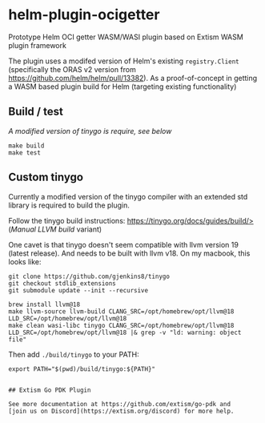 # helm-plugin-ocigetter

Prototype Helm OCI getter WASM/WASI plugin based on Extism WASM plugin framework

The plugin uses a modifed version of Helm's existing `registry.Client` (specifically the ORAS v2 version from https://github.com/helm/helm/pull/13382). As a proof-of-concept in getting a WASM based plugin build for Helm (targeting existing functionality)

## Build / test

_A modified version of tinygo is require, see below_

```
make build
make test
```

## Custom tinygo

Currently a modified version of the tinygo compiler with an extended std library is required to build the plugin.

Follow the tinygo build instructions: https://tinygo.org/docs/guides/build/> (_Manual LLVM build_ variant)

One cavet is that tinygo doesn't seem compatible with llvm version 19 (latest release). And needs to be built with llvm v18.
On my macbook, this looks like:

```
git clone https://github.com/gjenkins8/tinygo
git checkout stdlib_extensions
git submodule update --init --recursive

brew install llvm@18
make llvm-source llvm-build CLANG_SRC=/opt/homebrew/opt/llvm@18 LLD_SRC=/opt/homebrew/opt/llvm@18
make clean wasi-libc tinygo CLANG_SRC=/opt/homebrew/opt/llvm@18 LLD_SRC=/opt/homebrew/opt/llvm@18 |& grep -v "ld: warning: object file"
```

Then add `./build/tinygo` to your PATH:
```
export PATH="$(pwd)/build/tinygo:${PATH}"


## Extism Go PDK Plugin

See more documentation at https://github.com/extism/go-pdk and
[join us on Discord](https://extism.org/discord) for more help.

